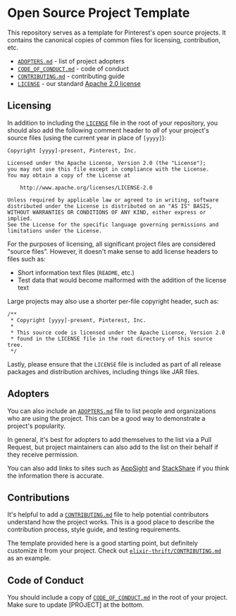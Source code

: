 # Open Source Project Template

This repository serves as a template for Pinterest's open source projects. It
contains the canonical copies of common files for licensing, contribution,
etc.

- [`ADOPTERS.md`](ADOPTERS.md) - list of project adopters
- [`CODE_OF_CONDUCT.md`](CODE_OF_CONDUCT.md) - code of conduct
- [`CONTRIBUTING.md`](CONTRIBUTING.md) - contributing guide
- [`LICENSE`](LICENSE) - our standard [Apache 2.0 license](https://www.apache.org/licenses/LICENSE-2.0)

## Licensing

In addition to including the [`LICENSE`](LICENSE) file in the root of your
repository, you should also add the following comment header to *all* of your
project's source files (using the current year in place of `[yyyy]`):

    Copyright [yyyy]-present, Pinterest, Inc.

    Licensed under the Apache License, Version 2.0 (the "License");
    you may not use this file except in compliance with the License.
    You may obtain a copy of the License at

        http://www.apache.org/licenses/LICENSE-2.0

    Unless required by applicable law or agreed to in writing, software
    distributed under the License is distributed on an "AS IS" BASIS,
    WITHOUT WARRANTIES OR CONDITIONS OF ANY KIND, either express or implied.
    See the License for the specific language governing permissions and
    limitations under the License.

For the purposes of licensing, all significant project files are considered
"source files". However, it doesn't make sense to add license headers to files
such as:

 - Short information text files (`README`, etc.)
 - Test data that would become malformed with the addition of the license text

Large projects may also use a shorter per-file copyright header, such as:

    /**
     * Copyright [yyyy]-present, Pinterest, Inc.
     *
     * This source code is licensed under the Apache License, Version 2.0
     * found in the LICENSE file in the root directory of this source tree.
     */

Lastly, please ensure that the `LICENSE` file is included as part of all
release packages and distribution archives, including things like JAR files.

## Adopters

You can also include an [`ADOPTERS.md`](ADOPTERS.md) file to list people and
organizations who are using the project. This can be a good way to demonstrate
a project's popularity.

In general, it's best for adopters to add themselves to the list via a Pull
Request, but project maintainers can also add to the list on their behalf
if they receive permission.

You can also add links to sites such as [AppSight][] and [StackShare][] if you
think the information there is accurate.

[AppSight]: https://www.appsight.io/
[StackShare]: https://stackshare.io/

## Contributions

It's helpful to add a [`CONTRIBUTING.md`](CONTRIBUTING.md) file to help
potential contributors understand how the project works. This is a good place
to describe the contribution process, style guide, and testing requirements.

The template provided here is a good starting point, but definitely customize
it from your project. Check out [`elixir-thrift/CONTRIBUTING.md`][et-contrib]
as an example.

[et-contrib]: https://github.com/pinterest/elixir-thrift/blob/master/CONTRIBUTING.md

## Code of Conduct

You should include a copy of [`CODE_OF_CONDUCT.md`](CODE_OF_CONDUCT.md) in the
root of your project. Make sure to update [PROJECT] at the bottom.

